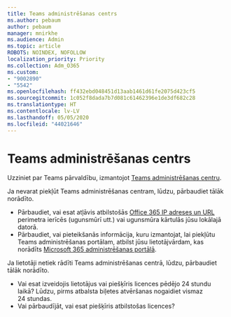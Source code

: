 ```yaml
---
title: Teams administrēšanas centrs
ms.author: pebaum
author: pebaum
manager: mnirkhe
ms.audience: Admin
ms.topic: article
ROBOTS: NOINDEX, NOFOLLOW
localization_priority: Priority
ms.collection: Adm_O365
ms.custom:
- "9002890"
- "5542"
ms.openlocfilehash: ff432ebd048451d13aab1461d61fe2075d423cf5
ms.sourcegitcommit: 1c052f8dada7b7d081c61462396e1de3df682c28
ms.translationtype: HT
ms.contentlocale: lv-LV
ms.lasthandoff: 05/05/2020
ms.locfileid: "44021646"
---
```

# <a name="teams-admin-center"></a>Teams administrēšanas centrs

Uzziniet par Teams pārvaldību, izmantojot [Teams administrēšanas centru](https://docs.microsoft.com/microsoftteams/manage-teams-skypeforbusiness-admin-center).

Ja nevarat piekļūt Teams administrēšanas centram, lūdzu, pārbaudiet tālāk norādīto.

- Pārbaudiet, vai esat atļāvis atbilstošās [Office 365 IP adreses un URL](https://docs.microsoft.com/Office365/Enterprise/office-365-ip-web-service) perimetra ierīcēs (ugunsmūrī utt.) vai ugunsmūra kārtulās jūsu lokālajā datorā.
- Pārbaudiet, vai pieteikšanās informācija, kuru izmantojat, lai piekļūtu Teams administrēšanas portālam, atbilst jūsu lietotājvārdam, kas norādīts [Microsoft 365 administrēšanas portālā](https://admin.microsoft.com/Adminportal/Home?source=applauncher#/users).

Ja lietotāji netiek rādīti Teams administrēšanas centrā, lūdzu, pārbaudiet tālāk norādīto.

- Vai esat izveidojis lietotājus vai piešķīris licences pēdējo 24 stundu laikā? Lūdzu, pirms atbalsta biļetes atvēršanas nogaidiet vismaz 24 stundas.
- Vai pārbaudījāt, vai esat piešķīris atbilstošas licences? 
